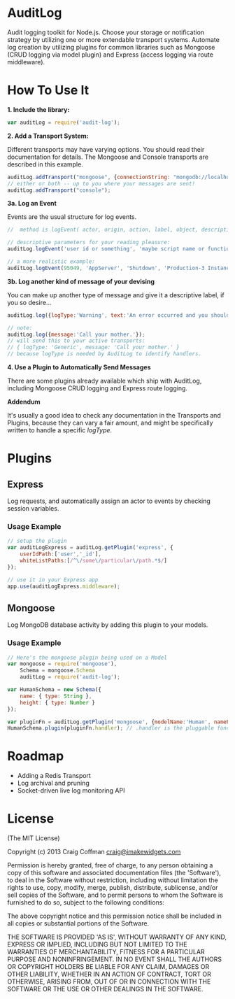 # AuditLog

Audit logging toolkit for Node.js.  Choose your storage or notification strategy by utilizing one or
more extendable transport systems.  Automate log creation by utilizing plugins for common libraries such as
Mongoose (CRUD logging via model plugin) and Express (access logging via route middleware).


# How To Use It

**1. Include the library:**
```javascript
var auditLog = require('audit-log');
```

**2. Add a Transport System:**

Different transports may have varying options. You should read their documentation for details.
The Mongoose and Console transports are described in this example.
```javascript
auditLog.addTransport("mongoose", {connectionString: "mongodb://localhost:27017/myDatabase"});
// either or both -- up to you where your messages are sent!
auditLog.addTransport("console");
```

**3a. Log an Event**

Events are the usual structure for log events.
```javascript
//  method is logEvent( actor, origin, action, label, object, description )

// descriptive parameters for your reading pleasure:
auditLog.logEvent('user id or something', 'maybe script name or function', 'what just happened', 'the affected target name perhaps', 'target id', 'additional info, JSON, etc.');

// a more realistic example:
auditLog.logEvent(95049, 'AppServer', 'Shutdown', 'Production-3 Instance', 'ec2-255-255-255-255', 'Terminated from web console.');
```

**3b. Log another kind of message of your devising**

You can make up another type of message and give it a descriptive label, if you so desire...
```javascript
auditLog.log({logType:'Warning', text:'An error occurred and you should fix it.', datetime:'2013-01-31 13:15:02', traceData:'...'});

// note:
auditLog.log({message:'Call your mother.'});
// will send this to your active transports:
// { logType: 'Generic', message: 'Call your mother.' }
// because logType is needed by AuditLog to identify handlers.
```

**4. Use a Plugin to Automatically Send Messages**

There are some plugins already available which ship with AuditLog, including Mongoose CRUD logging and Express route logging.


**Addendum**

It's usually a good idea to check any documentation in the Transports and Plugins, because they can vary a fair amount,
and might be specifically written to handle a specific *logType*.


# Plugins

## Express
Log requests, and automatically assign an actor to events by checking session variables.

### Usage Example
```javascript
// setup the plugin
var auditLogExpress = auditLog.getPlugin('express', {
    userIdPath:['user','_id'],
    whiteListPaths:[/^\/some\/particular\/path.*$/]
});

// use it in your Express app
app.use(auditLogExpress.middleware);
```

## Mongoose
Log MongoDB database activity by adding this plugin to your models.

### Usage Example
```javascript
// Here's the mongoose plugin being used on a Model
var mongoose = require('mongoose'),
    Schema = mongoose.Schema
    auditLog = require('audit-log');

var HumanSchema = new Schema({
    name: { type: String },
    height: { type: Number }
});

var pluginFn = auditLog.getPlugin('mongoose', {modelName:'Human', namePath:'name'}); // setup occurs here
HumanSchema.plugin(pluginFn.handler); // .handler is the pluggable function for mongoose in this case
```

# Roadmap

+ Adding a Redis Transport
+ Log archival and pruning
+ Socket-driven live log monitoring API


# License

(The MIT License)

Copyright (c) 2013 Craig Coffman <craig@imakewidgets.com>

Permission is hereby granted, free of charge, to any person obtaining a copy of this software and associated documentation files (the 'Software'), to deal in the Software without restriction, including without limitation the rights to use, copy, modify, merge, publish, distribute, sublicense, and/or sell copies of the Software, and to permit persons to whom the Software is furnished to do so, subject to the following conditions:

The above copyright notice and this permission notice shall be included in all copies or substantial portions of the Software.

THE SOFTWARE IS PROVIDED 'AS IS', WITHOUT WARRANTY OF ANY KIND, EXPRESS OR IMPLIED, INCLUDING BUT NOT LIMITED TO THE WARRANTIES OF MERCHANTABILITY, FITNESS FOR A PARTICULAR PURPOSE AND NONINFRINGEMENT. IN NO EVENT SHALL THE AUTHORS OR COPYRIGHT HOLDERS BE LIABLE FOR ANY CLAIM, DAMAGES OR OTHER LIABILITY, WHETHER IN AN ACTION OF CONTRACT, TORT OR OTHERWISE, ARISING FROM, OUT OF OR IN CONNECTION WITH THE SOFTWARE OR THE USE OR OTHER DEALINGS IN THE SOFTWARE.
